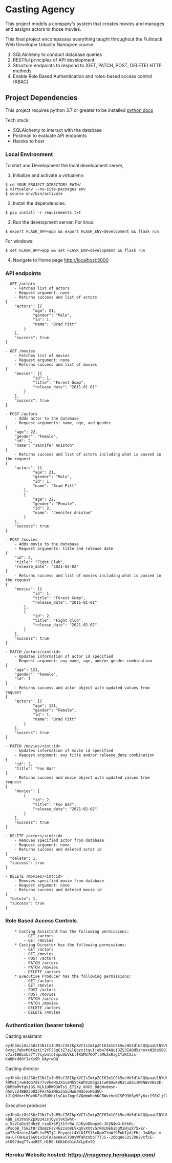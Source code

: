 # Casting Agency
This project models a company's system that creates movies and manages and assigns actors to those movies. 

This final project encompasses everything taught throughout the Fullstack Web Developer Udacity Nanogree course. 
1) SQLAlchemy to conduct database queries
2) RESTful principles of API development
3) Structure endpoints to respond to (GET, PATCH, POST, DELETE) HTTP methods
4) Enable Role Based Authentication and roles-based access control (RBAC)



## Project Dependencies
This project requires python 3.7 or greater to be installed [python docs](https://wiki.python.org/moin/BeginnersGuide/Download)

Tech stack:
- SQLAlchemy to interact with the database
- Postman to evaluate API endpoints
- Heroku to host



### Local Environment
To start and Development the local development server,

1. Initialize and activate a virtualenv:
  ```
  $ cd YOUR_PROJECT_DIRECTORY_PATH/
  $ virtualenv --no-site-packages env
  $ source env/bin/activate
  ```

2. Install the dependencies:
  ```
  $ pip install -r requirements.txt
  ```

3. Run the development server:
For linux:
  ```
  $ export FLASK_APP=app && export FLASK_ENV=development && flask run
  ```
For windows:
  ```
  $ set FLASK_APP=app && set FLASK_ENV=development && flask run
  ```

4. Navigate to Home page [http://localhost:5000](http://localhost:5000)



### API endpoints
```
- GET /actors
    - Fetches list of actors
    - Request argument: none
    - Returns success and list of actors
{
	"actors": [{
			"age": 21,
			"gender": "Male",
			"id": 1,
			"name": "Brad Pitt"
		}
	],
	"success": true
}

- GET /movies
    - Fetches list of movies
    - Request argument: none
    - Returns success and list of movies
{
	"movies": [{
			"id": 1,
			"title": "Forest Gump",
			"release_date": "2011-01-01"
		}
	],
	"success": true
}

- POST /actors
    - Adds actor to the database
    - Request arguments: name, age, and gender
{
    "age": 22,
    "gender": "Female",
    "id": 2,
    "name": "Jennifer Aniston"
}
    - Returns success and list of actors including what is passed in the request
{
	"actors": [{
			"age": 21,
			"gender": "Male",
			"id": 1,
			"name": "Brad Pitt"
		},
		{
			"age": 22,
			"gender": "Female",
			"id": 2,
			"name": "Jennifer Aniston"
		}
	],
	"success": true
}

- POST /movies
    - Adds movie to the database
    - Request arguments: title and release date
{
    "id": 2,
    "title": "Fight Club",
    "release_date": "2021-02-02"
}
    - Returns success and list of movies including what is passed in the request
{
	"movies": [{
			"id": 1,
			"title": "Forest Gump",
			"release_date": "2011-01-01"
		},
		{
			"id": 2,
			"title": "Fight Club",
			"release_date": "2021-02-02"
		}
	],
	"success": true
}

- PATCH /actors/<int:id>
    - Updates information of actor id specified
    - Request argument: any name, age, and/or gender combination
{
    "age": 121,
    "gender": "Female",
    "id": 1
}
    - Returns success and actor object with updated values from request
{
	"actors": [{
			"age": 121,
			"gender": "Female",
			"id": 1,
			"name": "Brad Pitt"
		}
	],
	"success": true
}

- PATCH /movies/<int:id>
    - Updates information of movie id specified
    - Request argument: any title and/or release_date combination
{
    "id": 2,
    "title": "Foo Bar"
}
    - Returns success and movie object with updated values from request
{
	"movies": [
		{
			"id": 2,
			"title": "Foo Bar",
			"release_date": "2021-02-02"
		}
	],
	"success": true
}

- DELETE /actors/<int:id>
    - Removes specified actor from database
    - Request argument: none
    - Returns success and deleted actor id
{
  "delete": 1,
  "success": true
}

- DELETE /movies/<int:id>
    - Removes specified movie from database
    - Request argument: none
    - Returns success and deleted movie id
{
  "delete": 1,
  "success": true
}
```
    

    
### Role Based Access Controls
```
    * Casting Assistant has the following permissions:
        - GET /actors
        - GET /movies
    * Casting Director has the following permissions:
        - GET /actors
        - GET /movies
        - POST /actors
        - PATCH /actors
        - PATCH /movies
        - DELETE /actors
    * Executive Producer has the following permissions:
        - GET /actors
        - GET /movies
        - POST /actors
        - POST /movies
        - PATCH /actors
        - PATCH /movies
        - DELETE /actors
        - DELETE /movies
```
        
        
### Authentication (bearer tokens)
Casting assistant
```
eyJhbGciOiJSUzI1NiIsInR5cCI6IkpXVCIsImtpZCI6Im1CSk5ucHk5dlNJQXpuaU1NYUF4ViJ9.eyJpc3MiOiJodHRwczovL2Rldi04ZnhjdGxlYy51cy5hdXRoMC5jb20vIiwic3ViIjoiYXV0aDB8NjA0NDMwZDAwZDlmNzEwMDcwZWU2NGM3IiwiYXVkIjoiaHR0cHM6Ly9jYXN0aW5nLWFnZW5jeS8iLCJpYXQiOjE2MTYxMDE2NzcsImV4cCI6MTYxNjE3MzY3NywiYXpwIjoiR2hyT282c3FkU2paY2txMnB1QlB2d1ZacmdrZmR5M1YiLCJzY29wZSI6IiIsInBlcm1pc3Npb25zIjpbImdldDphY3RvcnMiLCJnZXQ6bW92aWVzIl19.PvLB3ta5IaxBKtNtkVS_VH6tBhrwl6mmHndqIj5Ae4U_HrCNwkvu9SB7Qx98k6BuuHudMdW5X8vb8j-8vxgLfebvM0tGztCr2YFJ3qCtZ7zLlQgzxjtquIjobw7dAQuI3ZS3IAQd5shnvxNIKoS50ISYltxPt9f7kngi6l6oW7VLniMcJzi7wIUB2lo9d22OzwtCeONqM8eXFEPAY6Cgk9InGY1IECQikLHm_YIKRqiAw9GNnAjxJmO3xpDkBjGtwUzA-v7xzI8ELmbz7Yl7sybntdtnpuUbVkklTK5M37QOYllMkZxRzgCYaKC2zs-K48Krd8OfJxKs9R_HAyrwOQ
```
Casting director
```
eyJhbGciOiJSUzI1NiIsInR5cCI6IkpXVCIsImtpZCI6Im1CSk5ucHk5dlNJQXpuaU1NYUF4ViJ9.eyJpc3MiOiJodHRwczovL2Rldi04ZnhjdGxlYy51cy5hdXRoMC5jb20vIiwic3ViIjoiYXV0aDB8NWY3NzUzNWRiNDk4ZTIwMDZiOTQyNDNkIiwiYXVkIjoiaHR0cHM6Ly9jYXN0aW5nLWFnZW5jeS8iLCJpYXQiOjE2MTYwMzM5NDAsImV4cCI6MTYxNjEwNTk0MCwiYXpwIjoiR2hyT282c3FkU2paY2txMnB1QlB2d1ZacmdrZmR5M1YiLCJzY29wZSI6IiIsInBlcm1pc3Npb25zIjpbImRlbGV0ZTphY3RvcnMiLCJnZXQ6YWN0b3JzIiwiZ2V0Om1vdmllcyIsInBhdGNoOmFjdG9ycyIsInBhdGNoOm1vdmllcyIsInBvc3Q6YWN0b3JzIl19.iixr8lemlQk1_TdDBKGpcvgkR_yfFk_cXhMKAvUh8F3ImY4z0FaMDRuj0NRbJlWLFH2rr7czcjNY23_1bfxa2gNrPmCG-XRMwIjrw64OG7dE77vVkeHGZXSvaMh5bkWhVzD6gx1cwK8UwX8NICuBa11WeNWvXBeZE-QbM5mMVfqViGS_NLk1URW93WTsS_E7IXy_khGt_8dcWvdmsn-dhmvz24BBA3o02JFArA52M6xZa5uHwEaWaCexH6dGU-tJlQMVmrtMGxVKFoiRUHbilyCAxJbgcGVQdmWHehKCBWvrhcNCSP99HSy9Fy6xz2S0XljCCCojSyKQVkgjjKkzMQ
```
Executive producer
```
eyJhbGciOiJSUzI1NiIsInR5cCI6IkpXVCIsImtpZCI6Im1CSk5ucHk5dlNJQXpuaU1NYUF4ViJ9.eyJpc3MiOiJodHRwczovL2Rldi04ZnhjdGxlYy51cy5hdXRoMC5jb20vIiwic3ViIjoiYXV0aDB8NWY3NzUzOWNiYmJkODIwMDY4NjlmNDZjIiwiYXVkIjoiaHR0cHM6Ly9jYXN0aW5nLWFnZW5jeS8iLCJpYXQiOjE2MTYwMzM4MDcsImV4cCI6MTYxNjEwNTgwNywiYXpwIjoiR2hyT282c3FkU2paY2txMnB1QlB2d1ZacmdrZmR5M1YiLCJzY29wZSI6IiIsInBlcm1pc3Npb25zIjpbImRlbGV0ZTphY3RvcnMiLCJkZWxldGU6bW92aWVzIiwiZ2V0OmFjdG9ycyIsImdldDptb3ZpZXMiLCJwYXRjaDphY3RvcnMiLCJwYXRjaDptb3ZpZXMiLCJwb3N0OmFjdG9ycyIsInBvc3Q6bW92aWVzIl19.hBycF039mk2pUe2kYv-kBB_EX3VnSRZpXDz42sjQysjVKIwht-p_5sVCoDs3EdhzB_rxoGX6Pj31frRW_GJKynDbwpzG-Jk2N4wG-UtkKL-uPsobB_75G2t8rZQoBzFav4Gzzob8LVkqhvXXtvGrR0cUE6ibgMiHjqX75xEr-gn73e8zninA3uPLfvPBTjJ_Eeyqdit4YiOJFS13xDpm7YoWf9PubIydcFhs-JmAMye_m-9u-LFF8HLei6G01viQTAJmvWau5TD0yWfahzobpT7TJS--20bqHoJ2SJRHZVKfxE-ptO97dogTTvuzBET_H1RE-kGKbEdh1nAYLpEvSQ
```


### Heroku Website hosted: https://rnagency.herokuapp.com/ 